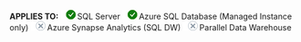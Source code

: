 <Token>**APPLIES TO:** ![Yes](media/yes2.png)SQL Server ![Yes](media/yes2.png)Azure SQL Database (Managed Instance only) ![No](media/no.png)Azure Synapse Analytics (SQL DW) ![No](media/no.png)Parallel Data Warehouse </Token>